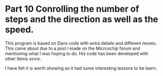 # Part 10 Conrolling the number of steps and the  direction as well as the speed.

This program is based on Dans code with extra details and different moves. This came about due to a post I made on the Micrcochip forum and mentioning what I was hoping to do. His code has been developed with other Items since.

I have felt it is worth showing as it had some interesting lessons to be learn.
